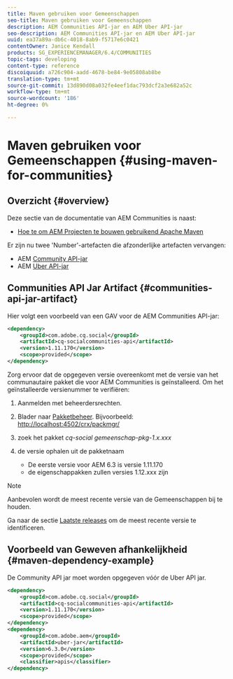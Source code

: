 ```yaml
---
title: Maven gebruiken voor Gemeenschappen
seo-title: Maven gebruiken voor Gemeenschappen
description: AEM Communities API-jar en AEM Uber API-jar
seo-description: AEM Communities API-jar en AEM Uber API-jar
uuid: ea37a89a-db6c-4018-8ab9-f5717e6c0421
contentOwner: Janice Kendall
products: SG_EXPERIENCEMANAGER/6.4/COMMUNITIES
topic-tags: developing
content-type: reference
discoiquuid: a726c904-aadd-4678-be84-9e05808ab8be
translation-type: tm+mt
source-git-commit: 13d890d08a032fe4eef1dac793dcf2a3e682a52c
workflow-type: tm+mt
source-wordcount: '186'
ht-degree: 0%

---
```



# Maven gebruiken voor Gemeenschappen {#using-maven-for-communities}

## Overzicht {#overview}

Deze sectie van de documentatie van AEM Communities is naast:

* [Hoe te om AEM Projecten te bouwen gebruikend Apache Maven](../../help/sites-developing/ht-projects-maven.md)

Er zijn nu twee &#39;Number&#39;-artefacten die afzonderlijke artefacten vervangen:

* AEM [Community API-jar](#communities-api-jar-artifact)
* AEM [Uber API-jar](../../help/sites-developing/ht-projects-maven.md#what-is-the-uberjar)

## Communities API Jar Artifact {#communities-api-jar-artifact}

Hier volgt een voorbeeld van een GAV voor de AEM Communities API-jar:

```xml
<dependency>
    <groupId>com.adobe.cq.social</groupId>
    <artifactId>cq-socialcommunities-api</artifactId>
    <version>1.11.170</version>
    <scope>provided</scope>
</dependency>
```

Zorg ervoor dat de opgegeven versie overeenkomt met de versie van het communautaire pakket die voor AEM Communities is geïnstalleerd. Om het geïnstalleerde versienummer te verifiëren:

1. Aanmelden met beheerdersrechten.
2. Blader naar [Pakketbeheer](../../help/sites-administering/package-manager.md). Bijvoorbeeld: [http://localhost:4502/crx/packmgr/](http://localhost:4502/crx/packmgr/)

3. zoek het pakket *cq-social gemeenschap-pkg-1.x.xxx*
4. de versie ophalen uit de pakketnaam
   * De eerste versie voor AEM 6.3 is versie 1.11.170
   * de eigenschappakken zullen versies 1.12.xxx zijn

>[!NOTE]
>
>Aanbevolen wordt de meest recente versie van de Gemeenschappen bij te houden.
>
>Ga naar de sectie [Laatste releases](deploy-communities.md#latest-releases) om de meest recente versie te identificeren.

## Voorbeeld van Geweven afhankelijkheid {#maven-dependency-example}

De Community API jar moet worden opgegeven vóór de Uber API jar.

```xml
<dependency>
    <groupId>com.adobe.cq.social</groupId>
    <artifactId>cq-socialcommunities-api</artifactId>
    <version>1.11.170</version>
    <scope>provided</scope>
</dependency>
<dependency>
    <groupId>com.adobe.aem</groupId>
    <artifactId>uber-jar</artifactId>
    <version>6.3.0</version>
    <scope>provided</scope>
    <classifier>apis</classifier>
</dependency>
```
